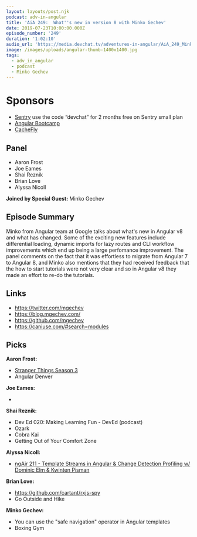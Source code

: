 ```yaml
---
layout: layouts/post.njk
podcast: adv-in-angular
title: 'AiA 249:  What''s new in version 8 with Minko Gechev'
date: 2019-07-23T10:00:00.000Z
episode_number: '249'
duration: '1:02:10'
audio_url: 'https://media.devchat.tv/adventures-in-angular/AiA_249_Minko_Gechev.mp3'
image: /images/uploads/angular-thumb-1400x1400.jpg
tags:
  - adv_in_angular
  - podcast
  - Minko Gechev
---
```

# Sponsors

* [Sentry](https://sentry.io/welcome/) use the code “devchat” for 2 months free on Sentry small plan
* [Angular Bootcamp](https://angularbootcamp.com/)
* [CacheFly](https://www.cachefly.com/)

## Panel

* Aaron Frost
* Joe Eames
* Shai Reznik
* Brian Love
* Alyssa Nicoll 

**Joined by Special Guest:** Minko Gechev

## Episode Summary

Minko from Angular team at Google talks about what's new in Angular v8 and what has changed. Some of the exciting new features include differential loading, dynamic imports for lazy routes and CLI workflow improvements which end up being a large perfomance improvement. The panel comments on the fact that it was effortless to migrate from Angular 7 to Angular 8, and Minko also mentions that they had received feedback that the how to start tutorials were not very clear and so in   Angular v8 they made an effort to re-do the tutorials.

## Links

* https://twitter.com/mgechev
* https://blog.mgechev.com/
* https://github.com/mgechev
* https://caniuse.com/#search=modules

## Picks

**Aaron Frost:**

* [Stranger Things Season 3](https://www.imdb.com/title/tt4574334/episodes)
* Angular Denver

**Joe Eames:**

* 

**Shai Reznik:**

* Dev Ed 020: Making Learning Fun - DevEd (podcast)
* Ozark
* Cobra Kai 
* Getting Out of Your Comfort Zone

**Alyssa Nicoll:**

* [ngAir 211 - Template Streams in Angular & Change Detection Profiling w/ Dominic Elm & Kwinten Pisman](https://www.youtube.com/watch?v=tbr03N3WA2Q)

**Brian Love:** 

* https://github.com/cartant/rxjs-spy
* Go Outside and Hike

**Minko Gechev:**

* You can use the "safe navigation" operator in Angular templates 
* Boxing Gym
